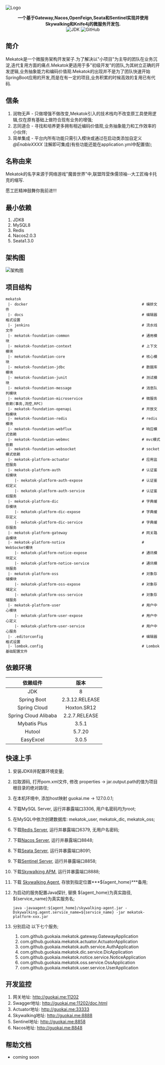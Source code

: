 ![Logo](./docs/image/mekatok.png)

<p align="center">
	<strong>一个基于Gateway,Nacos,OpenFeign,Seata和Sentinel实现并使用Skywalking和Knife4j的微服务开发包.</strong>
  <br />
	<img alt="JDK" src="https://img.shields.io/badge/JDK-8-green.svg" />
    <img alt="GitHub" src="https://img.shields.io/github/license/guokaia/mekatok">
</p>


## 简介

Mekatok是一个微服务架构开发架子.为了解决以"小项目"为主导的团队在业务沉淀,迭代复用方面的痛点.Mekatok更适用于多"初级开发"的团队,为其树立正确的开发逻辑,业务抽象能力和编码价值观.Mekatok的出现并不是为了团队快速开始SpringBoot应用的开发,而是在有一定的项目,业务积累的时候高效的复用已有代码.

## 信条

1. 润物无声 - 只做增强不做改变,Mekatok引入的技术栈均不改变原工具使用逻辑,仅在原有基础上做符合现有业务的增强;
2. 志同道合 - 寻找和培养更多拥有相近编码价值观,业务抽象能力和工作效率的小伙伴;
3. 简单集成 - 平台内所有功能只需引入模块或通过在启动类添加自定义 *@EnableXXXX* 注解即可集成(有些功能还能在application.yml中配置值);

## 名称由来

Mekatok的名字来源于网络游戏"魔兽世界"中,联盟阵营侏儒领袖--大工匠梅卡托克的缩写.

愿工匠精神鼓舞你我前进!!!

## 最小依赖

1. JDK8
2. MySQL8
3. Redis
3. Nacos2.0.3
3. Seata1.3.0

## 架构图

![架构图](./docs/image/structure.png)

## 项目结构

```shell
mekatok
 |- docker                                                    # 编排文件
 |- docs                                                      # 编辑器格式设置
 |- jenkins                                                   # 流水线文件
 |- mekatok-foundation-common                                 # 通用模块
 |- mekatok-foundation-context                                # 上下文模块
 |- mekatok-foundation-core                                   # 核心模块
 |- mekatok-foundation-jdbc                                   # 数据库模块
 |- mekatok-foundation-junit                                  # 测试模块
 |- mekatok-foundation-message                                # 消息队列模块
 |- mekatok-foundation-microservice                           # 微服务依赖(事务,流控,RPC)
 |- mekatok-foundation-openapi                                # 开放文档模块
 |- mekatok-foundation-redis                                  # redis模块
 |- mekatok-foundation-webflux                                # 响应模式依赖
 |- mekatok-foundation-webmvc                                 # mvc模式依赖
 |- mekatok-foundation-websocket                              # socket模式依赖
 |- mekatok-platform-actuator                                 # 应用监控服务
 |- mekatok-platform-auth                                     # 认证鉴权模块
 	|- mekatok-platform-auth-expose                           # 认证鉴权定义
 	|- mekatok-platform-auth-service                          # 认证鉴权服务
 |- mekatok-platform-dic                                      # 字典缓存模块
 	|- mekatok-platform-dic-expose                            # 字典缓存定义
 	|- mekatok-platform-dic-service                           # 字典缓存服务
 |- mekatok-platform-gateway                                  # 网关路由模块
 |- mekatok-platform-notice                                   # WebSocket模块
 	|- mekatok-platform-notice-expose                         # 通讯模块定义
 	|- mekatok-platform-notice-service                        # 通讯模块服务
 |- mekatok-platform-oss                                      # 对象存储模块
 	|- mekatok-platform-oss-expose                            # 对象存储定义
 	|- mekatok-platform-oss-service                           # 对象存储服务
 |- mekatok-platform-user                                     # 用户中心模块
 	|- mekatok-platform-user-expose                           # 用户中心定义
 	|- mekatok-platform-user-service                          # 用户中心服务
 |- .editorconfig                                             # 编辑器格式设置
 |- lombok.config                                             # Lombok基础配置文件
```

## 依赖环境

|      依赖组件      |   版本   |
| :----------------: | :------: |
|        JDK         |   8    |
|    Spring Boot     |  2.3.12.RELEASE  |
| Spring Cloud | Hoxton.SR12 |
| Spring Cloud Alibaba | 2.2.7.RELEASE |
| Mybatis Plus | 3.5.1 |
|       Hutool       | 5.7.20 |
| EasyExcel | 3.0.5 |

## 快速上手

1. 安装JDK8并配置环境变量;

2. 拉取源码, 打开pom.xml文件, 修改 properties -> jar.output.path的值为项目根目录的绝对路径;

3. 在本机环境中, 添加host映射 guokai.me -> 127.0.0.1;

4. 下载MySQL Server, 运行并暴露端口3306, 用户名密码均为root;

5. 在MySQL中依次创建数据库: mekatok_user, mekatok_dic, mekatok_oss;

6. 下载[Redis Server](https://download.redis.io/releases/redis-6.2.6.tar.gz), 运行并暴露端口6379, 无用户名密码;

7. 下载[Nacos Server](https://github.com/alibaba/nacos/releases/download/2.0.3/nacos-server-2.0.3.zip), 运行并暴露端口8848;

8. 下载[Seata Server](https://github.com/seata/seata/releases/download/v1.3.0/seata-server-1.3.0.zip), 运行并暴露端口8091;

9. 下载[Sentinel Server](https://github.com/alibaba/Sentinel/releases/download/1.8.1/sentinel-dashboard-1.8.1.jar), 运行并暴露端口8858;

10. 下载[Skywalking APM](https://www.apache.org/dyn/closer.cgi/skywalking/8.9.1/apache-skywalking-apm-8.9.1.tar.gz), 运行并暴露端口8888;

11. 下载 [Skywalking Agent](https://www.apache.org/dyn/closer.cgi/skywalking/java-agent/8.9.0/apache-skywalking-java-agent-8.9.0.tgz), 存放到指定位置***${agent_home}***备用;

12. 为启动的服务配置Java探针, 替换 ${agent_home}为真实路径, ${service_name}为真实服务名;

    ```shell
    java -javaagent:${agent_home}/skywalking-agent.jar -Dskywalking.agent.service_name=${service_name} -jar mekatok-platform-xxx.jar
    ```

    

13. 分别启动 以下七个服务;

    1.  com.github.guokaia.mekatok.gateway.GatewayApplication
    2.  com.github.guokaia.mekatok.actuator.ActuatorApplication
    3.  com.github.guokaia.mekatok.auth.service.AuthApplication
    4.  com.github.guokaia.mekatok.dic.service.DicApplication
    5.  com.github.guokaia.mekatok.notice.service.NoticeApplication
    6.  com.github.guokaia.mekatok.oss.service.OssApplication
    7.  com.github.guokaia.mekatok.user.service.UserApplication


## 开发监控

1. 网关地址: http://guokai.me:11202
2. Swagger地址: http://guokai.me:11202/doc.html
3. Actuator地址: http://guokai.me:33333
4. Skywalking地址: http://guokai.me:8888
5. Sentinel地址: http://guokai.me:8858
6. Nacos地址: http://guokai.me:8848

## 帮助文档

* coming soon
